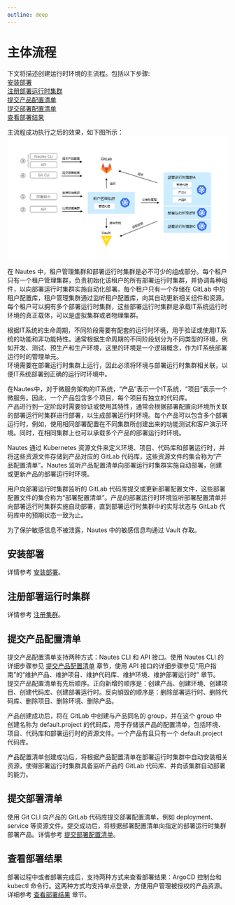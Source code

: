 ```yaml
---
outline: deep
---
```

# 主体流程

下文将描述创建运行时环境的主流程。包括以下步骤:  
[安装部署](#安装部署)  
[注册部署运行时集群](#注册部署运行时集群)  
[提交产品配置清单](#提交产品配置清单)  
[提交部署配置清单](#提交部署清单)  
[查看部署结果](#查看部署结果)  

主流程成功执行之后的效果，如下图所示：
![directive syntax graph](./../images/user-guide-overview-1.png)

在 Nautes 中，租户管理集群和部署运行时集群是必不可少的组成部分。每个租户只有一个租户管理集群，负责初始化该租户的所有部署运行时集群，并协调各种组件，以向部署运行时集群实施自动化部署。每个租户只有一个存储在 GitLab 中的租户配置库，租户管理集群通过监听租户配置库，向其自动更新相关组件和资源。  
每个租户可以拥有多个部署运行时集群，这些部署运行时集群是承载IT系统运行时环境的真正载体，可以是虚拟集群或者物理集群。  

根据IT系统的生命周期，不同阶段需要有配套的运行时环境，用于验证或使用IT系统的功能和非功能特性。通常根据生命周期的不同阶段划分为不同类型的环境，例如开发、测试、预生产和生产环境，这里的环境是一个逻辑概念，作为IT系统部署运行时的管理单元。  
环境需要在部署运行时集群上运行，因此必须将环境与部署运行时集群相关联，以便IT系统部署到正确的运行时环境中。  

在Nautes中，对于微服务架构的IT系统，“产品”表示一个IT系统，“项目”表示一个微服务。因此，一个产品包含多个项目，每个项目有独立的代码库。  
产品进行到一定阶段时需要验证或使用其特性，通常会根据部署配置向环境所关联的部署运行时集群进行部署，以生成部署运行时环境。每个产品可以包含多个部署运行时，例如，使用相同部署配置在不同集群所创建出来的功能测试和客户演示环境。同时，在相同集群上也可以承载多个产品的部署运行时环境。    

Nautes 通过 Kubernetes 资源文件来定义环境、项目、代码库和部署运行时，并将这些资源文件存储到产品对应的 GitLab 代码库，这些资源文件的集合称为“产品配置清单”。Nautes 监听产品配置清单向部署运行时集群实施自动部署，创建或更新产品的部署运行时环境。  

用户向部署运行时集群监听的 GitLab 代码库提交或更新部署配置文件，这些部署配置文件的集合称为“部署配置清单”。产品的部署运行时环境监听部署配置清单并向部署运行时集群实施自动部署，直到部署运行时集群中的实际状态与 GitLab 代码库中的预期状态一致为止。  

为了保护敏感信息不被泄露，Nautes 中的敏感信息均通过 Vault 存取。    

## 安装部署
详情参考 [安装部署](quickstart-03.md)。

## 注册部署运行时集群
详情参考 [注册集群](user-guide-07.md)。

## 提交产品配置清单
提交产品配置清单支持两种方式：Nautes CLI 和 API 接口。使用 Nautes CLI 的详细步骤参见 [提交产品配置清单](quickstart-01.md#提交产品配置清单) 章节，使用 API 接口的详细步骤参见“用户指南”的“维护产品、维护项目、维护代码库、维护环境、维护部署运行时” 章节。  
提交产品配置清单有先后顺序。正向新增的顺序是：创建产品、创建环境、创建项目、创建代码库、创建部署运行时。反向销毁的顺序是：删除部署运行时、删除代码库、删除项目、删除环境、删除产品。  

产品创建成功后，将在 GitLab 中创建与产品同名的 group，并在这个 group 中创建名称为 default.project 的代码库，用于存储该产品的配置清单，包括环境、项目、代码库和部署运行时的资源文件。一个产品有且只有一个 default.project 代码库。  

产品配置清单创建成功后，将根据产品配置清单在部署运行时集群中自动安装相关资源，使得部署运行时集群具备监听产品的 GitLab 代码库、并向该集群自动部署的能力。

## 提交部署清单 
使用 Git CLI 向产品的 GitLab 代码库提交部署配置清单，例如 deployment、service 等资源文件。提交成功后，将根据部署配置清单向指定的部署运行时集群部署产品。详情参考 [提交部署配置清单](quickstart-01.md#提交部署配置清单)。

## 查看部署结果  
部署过程中或者部署完成后，支持两种方式来查看部署结果：ArgoCD 控制台和 kubectl 命令行。这两种方式均支持单点登录，方便用户管理被授权的产品资源。详细参考 [查看部署结果](user-guide-06.md) 章节。